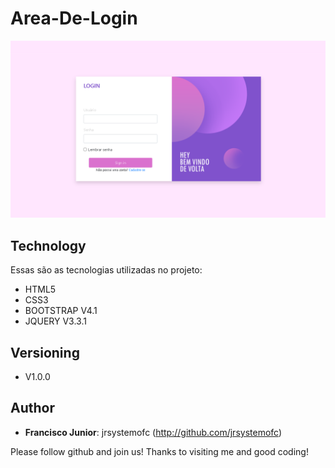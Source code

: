 # Area-De-Login

![alt text](https://github.com/jrsystemofc/Area-De-Login/blob/main/background.png)

## Technology

Essas são as tecnologias utilizadas no projeto:

- HTML5
- CSS3
- BOOTSTRAP V4.1
- JQUERY V3.3.1

## Versioning

- V1.0.0

## Author

* **Francisco Junior**: jrsystemofc (http://github.com/jrsystemofc)

Please follow github and join us!
Thanks to visiting me and good coding!
